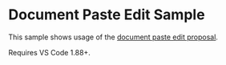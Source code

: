 # Document Paste Edit Sample

This sample shows usage of the
[document paste edit proposal](https://github.com/microsoft/vscode/issues/30066).

Requires VS Code 1.88+.
